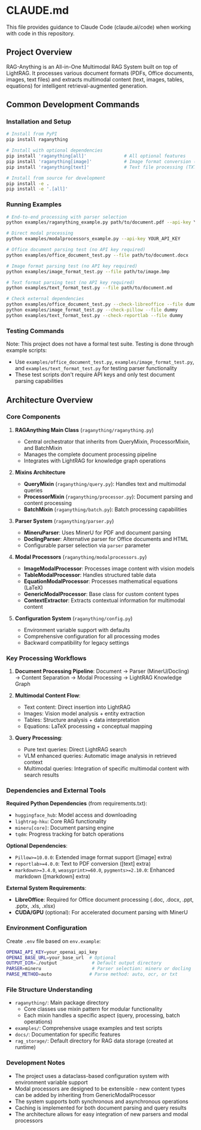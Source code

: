 # CLAUDE.md

This file provides guidance to Claude Code (claude.ai/code) when working with code in this repository.

## Project Overview

RAG-Anything is an All-in-One Multimodal RAG System built on top of LightRAG. It processes various document formats (PDFs, Office documents, images, text files) and extracts multimodal content (text, images, tables, equations) for intelligent retrieval-augmented generation.

## Common Development Commands

### Installation and Setup
```bash
# Install from PyPI
pip install raganything

# Install with optional dependencies
pip install 'raganything[all]'              # All optional features
pip install 'raganything[image]'            # Image format conversion (BMP, TIFF, GIF, WebP)
pip install 'raganything[text]'             # Text file processing (TXT, MD)

# Install from source for development
pip install -e .
pip install -e '.[all]'
```

### Running Examples
```bash
# End-to-end processing with parser selection
python examples/raganything_example.py path/to/document.pdf --api-key YOUR_API_KEY --parser mineru

# Direct modal processing
python examples/modalprocessors_example.py --api-key YOUR_API_KEY

# Office document parsing test (no API key required)
python examples/office_document_test.py --file path/to/document.docx

# Image format parsing test (no API key required)
python examples/image_format_test.py --file path/to/image.bmp

# Text format parsing test (no API key required)
python examples/text_format_test.py --file path/to/document.md

# Check external dependencies
python examples/office_document_test.py --check-libreoffice --file dummy
python examples/image_format_test.py --check-pillow --file dummy
python examples/text_format_test.py --check-reportlab --file dummy
```

### Testing Commands
Note: This project does not have a formal test suite. Testing is done through example scripts:
- Use `examples/office_document_test.py`, `examples/image_format_test.py`, and `examples/text_format_test.py` for testing parser functionality
- These test scripts don't require API keys and only test document parsing capabilities

## Architecture Overview

### Core Components

1. **RAGAnything Main Class** (`raganything/raganything.py`)
   - Central orchestrator that inherits from QueryMixin, ProcessorMixin, and BatchMixin
   - Manages the complete document processing pipeline
   - Integrates with LightRAG for knowledge graph operations

2. **Mixins Architecture**
   - **QueryMixin** (`raganything/query.py`): Handles text and multimodal queries
   - **ProcessorMixin** (`raganything/processor.py`): Document parsing and content processing
   - **BatchMixin** (`raganything/batch.py`): Batch processing capabilities

3. **Parser System** (`raganything/parser.py`)
   - **MineruParser**: Uses MinerU for PDF and document parsing
   - **DoclingParser**: Alternative parser for Office documents and HTML
   - Configurable parser selection via `parser` parameter

4. **Modal Processors** (`raganything/modalprocessors.py`)
   - **ImageModalProcessor**: Processes image content with vision models
   - **TableModalProcessor**: Handles structured table data
   - **EquationModalProcessor**: Processes mathematical equations (LaTeX)
   - **GenericModalProcessor**: Base class for custom content types
   - **ContextExtractor**: Extracts contextual information for multimodal content

5. **Configuration System** (`raganything/config.py`)
   - Environment variable support with defaults
   - Comprehensive configuration for all processing modes
   - Backward compatibility for legacy settings

### Key Processing Workflows

1. **Document Processing Pipeline**:
   Document → Parser (MinerU/Docling) → Content Separation → Modal Processing → LightRAG Knowledge Graph

2. **Multimodal Content Flow**:
   - Text content: Direct insertion into LightRAG
   - Images: Vision model analysis + entity extraction
   - Tables: Structure analysis + data interpretation
   - Equations: LaTeX processing + conceptual mapping

3. **Query Processing**:
   - Pure text queries: Direct LightRAG search
   - VLM enhanced queries: Automatic image analysis in retrieved context
   - Multimodal queries: Integration of specific multimodal content with search results

### Dependencies and External Tools

**Required Python Dependencies** (from requirements.txt):
- `huggingface_hub`: Model access and downloading
- `lightrag-hku`: Core RAG functionality
- `mineru[core]`: Document parsing engine
- `tqdm`: Progress tracking for batch operations

**Optional Dependencies**:
- `Pillow>=10.0.0`: Extended image format support ([image] extra)
- `reportlab>=4.0.0`: Text to PDF conversion ([text] extra)
- `markdown>=3.4.0`, `weasyprint>=60.0`, `pygments>=2.10.0`: Enhanced markdown ([markdown] extra)

**External System Requirements**:
- **LibreOffice**: Required for Office document processing (.doc, .docx, .ppt, .pptx, .xls, .xlsx)
- **CUDA/GPU** (optional): For accelerated document parsing with MinerU

### Environment Configuration

Create `.env` file based on `env.example`:
```bash
OPENAI_API_KEY=your_openai_api_key
OPENAI_BASE_URL=your_base_url  # Optional
OUTPUT_DIR=./output             # Default output directory
PARSER=mineru                   # Parser selection: mineru or docling
PARSE_METHOD=auto              # Parse method: auto, ocr, or txt
```

### File Structure Understanding

- `raganything/`: Main package directory
  - Core classes use mixin pattern for modular functionality
  - Each mixin handles a specific aspect (query, processing, batch operations)
- `examples/`: Comprehensive usage examples and test scripts
- `docs/`: Documentation for specific features
- `rag_storage/`: Default directory for RAG data storage (created at runtime)

### Development Notes

- The project uses a dataclass-based configuration system with environment variable support
- Modal processors are designed to be extensible - new content types can be added by inheriting from GenericModalProcessor
- The system supports both synchronous and asynchronous operations
- Caching is implemented for both document parsing and query results
- The architecture allows for easy integration of new parsers and modal processors